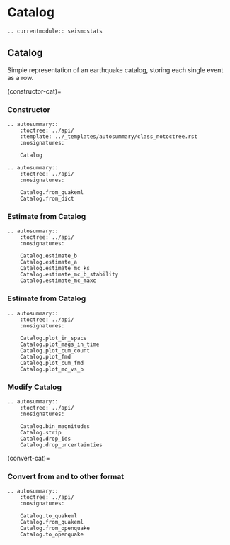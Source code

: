 # Catalog


```{eval-rst}
.. currentmodule:: seismostats
```

## Catalog
Simple representation of an earthquake catalog, storing each single event as a row.

(constructor-cat)=
### Constructor

```{eval-rst}
.. autosummary::
    :toctree: ../api/
    :template: ../_templates/autosummary/class_notoctree.rst
    :nosignatures:

    Catalog
```
```{eval-rst}
.. autosummary::
    :toctree: ../api/
    :nosignatures:

    Catalog.from_quakeml
    Catalog.from_dict
```

### Estimate from Catalog

```{eval-rst}
.. autosummary::
    :toctree: ../api/
    :nosignatures:

    Catalog.estimate_b
    Catalog.estimate_a
    Catalog.estimate_mc_ks
    Catalog.estimate_mc_b_stability
    Catalog.estimate_mc_maxc
```

### Estimate from Catalog

```{eval-rst}
.. autosummary::
    :toctree: ../api/
    :nosignatures:

    Catalog.plot_in_space
    Catalog.plot_mags_in_time
    Catalog.plot_cum_count
    Catalog.plot_fmd
    Catalog.plot_cum_fmd
    Catalog.plot_mc_vs_b
```


### Modify Catalog

```{eval-rst}
.. autosummary::
    :toctree: ../api/
    :nosignatures:

    Catalog.bin_magnitudes
    Catalog.strip
    Catalog.drop_ids
    Catalog.drop_uncertainties
```


(convert-cat)=
### Convert from and to other format

```{eval-rst}
.. autosummary::
    :toctree: ../api/
    :nosignatures:

    Catalog.to_quakeml
    Catalog.from_quakeml
    Catalog.from_openquake
    Catalog.to_openquake
```